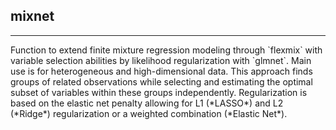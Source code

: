 ## mixnet
<hr>
Function to extend finite mixture regression modeling through `flexmix` with variable selection abilities by likelihood regularization with `glmnet`. Main use is for heterogeneous and high-dimensional data. This approach finds groups of related observations while selecting and estimating the optimal subset of variables within these groups independently. Regularization is based on the elastic net penalty allowing for L1 (*LASSO*) and L2 (*Ridge*) regularization or a weighted combination (*Elastic Net*). 

